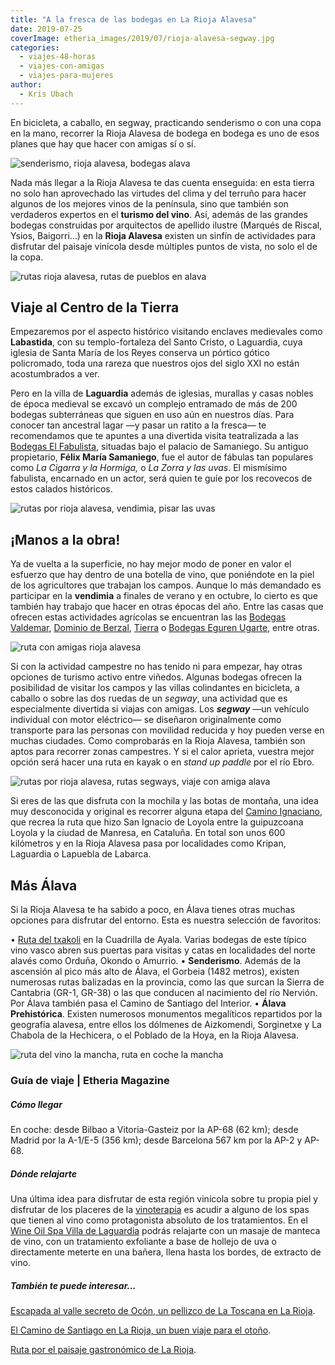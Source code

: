```yaml
---
title: "A la fresca de las bodegas en La Rioja Alavesa"
date: 2019-07-25
coverImage: etheria_images/2019/07/rioja-alavesa-segway.jpg
categories: 
  - viajes-48-horas
  - viajes-con-amigas
  - viajes-para-mujeres
author: 
  - Kris Ubach
---
```


En bicicleta, a caballo, en segway, practicando senderismo o con una copa en la mano, recorrer la Rioja Alavesa de bodega en bodega es uno de esos planes que hay que hacer con amigas sí o sí.

![senderismo, rioja alavesa, bodegas alava](etheria_images/2019/07/rioja-alavesa.jpg "Senderismo en Rioja Alavesa.")

Nada más llegar a la Rioja Alavesa te das cuenta enseguida: en esta tierra no solo han 
aprovechado las virtudes del clima y del terruño para hacer algunos de los mejores vinos 
de la península, sino que también son verdaderos expertos en el **turismo del vino**. 
Así, además de las grandes bodegas construidas por arquitectos de apellido ilustre 
(Marqués de Riscal, Ysios, Baigorri…) en la **Rioja Alavesa** existen un sinfín de 
actividades para disfrutar del paisaje vinícola desde múltiples puntos de vista, no solo 
el de la copa. 

![rutas rioja alavesa, rutas de pueblos en alava](etheria_images/2019/07/rioja-alavesa-ruta.jpg "De pueblo en pueblo por Rioja Alavesa.")

## Viaje al Centro de la Tierra

Empezaremos por el aspecto histórico visitando enclaves medievales como **Labastida**, 
con su templo-fortaleza del Santo Cristo, o Laguardia, cuya iglesia de Santa María de 
los Reyes conserva un pórtico gótico policromado, toda una rareza que nuestros ojos del 
siglo XXI no están acostumbrados a ver. 

Pero en la villa de **Laguardia** además de iglesias, murallas y casas nobles de época 
medieval se excavó un complejo entramado de más de 200 bodegas subterráneas que siguen 
en uso aún en nuestros días. Para conocer tan ancestral lagar —y pasar un ratito a la 
fresca— te recomendamos que te apuntes a una divertida visita teatralizada a las [Bodegas 
El Fabulista](http://www.bodegaelfabulista.com), situadas bajo el palacio de Samaniego. 
Su antiguo propietario, **Félix María Samaniego**, fue el autor de fábulas tan populares 
como _La Cigarra_ _y la Hormiga,_ o _La Zorra y las uvas_. El mismísimo fabulista, 
encarnado en un actor, será quien te guíe por los recovecos de estos calados históricos. 

![rutas por rioja alavesa, vendimia, pisar las uvas](etheria_images/2019/07/rioja-alavesa-bodegas.jpg "¿Te apetecería participar en el pisado de uvas?")

## ¡Manos a la obra!

Ya de vuelta a la superficie, no hay mejor modo de poner en valor el esfuerzo que hay 
dentro de una botella de vino, que poniéndote en la piel de los agricultores que 
trabajan los campos. Aunque lo más demandado es participar en la **vendimia** a finales 
de verano y en octubre, lo cierto es que también hay trabajo que hacer en otras épocas 
del año. Entre las casas que ofrecen estas actividades agrícolas se encuentran las las [Bodegas 
Valdemar](http://enoturismo.valdemar.es), [Dominio de 
Berzal](http://www.dominioberzal.com), [Tierra](http://www.tierrayvino.com) o [Bodegas 
Eguren Ugarte](https://egurenugarte.com/), entre otras. 

![ruta con amigas rioja alavesa](etheria_images/2019/07/rioja-alavesa-bodega.jpg "Enoturismo en Rioja Alavesa.")

Si con la actividad campestre no has tenido ni para empezar, hay otras opciones de 
turismo activo entre viñedos. Algunas bodegas ofrecen la posibilidad de visitar los 
campos y las villas colindantes en bicicleta, a caballo o sobre las dos ruedas de un 
_segway_, una actividad que es especialmente divertida si viajas con amigas. Los 
**_segway_** —un vehículo individual con motor eléctrico— se diseñaron originalmente 
como transporte para las personas con movilidad reducida y hoy pueden verse en muchas 
ciudades. Como comprobarás en la Rioja Alavesa, también son aptos para recorrer zonas 
campestres. Y si el calor aprieta, vuestra mejor opción será hacer una ruta en kayak o 
en _stand up paddle_ por el río Ebro. 

![rutas por rioja alavesa, rutas segways, viaje con amiga alava](etheria_images/2019/07/rioja-alavesa-segway.jpg "Ruta en segway, una divertida experiencia.")

Si eres de las que disfruta con la mochila y las botas de montaña, una idea muy 
desconocida y original es recorrer alguna etapa del [Camino 
Ignaciano](http://www.caminoignaciano.org), que recrea la ruta que hizo San Ignacio de 
Loyola entre la guipuzcoana Loyola y la ciudad de Manresa, en Cataluña. En total son 
unos 600 kilómetros y en la Rioja Alavesa pasa por localidades como Kripan, Laguardia o 
Lapuebla de Labarca. 

## Más Álava

Si la Rioja Alavesa te ha sabido a poco, en Álava tienes otras muchas opciones para 
disfrutar del entorno. Esta es nuestra selección de favoritos: 

• [Ruta del txakoli](http://www.rutadeltxakoli.com) en la Cuadrilla de Ayala. Varias 
bodegas de este típico vino vasco abren sus puertas para visitas y catas en localidades 
del norte alavés como Orduña, Okondo o Amurrio. • **Senderismo**. Además de la ascensión 
al pico más alto de Álava, el Gorbeia (1482 metros), existen numerosas rutas balizadas 
en la provincia, como las que surcan la Sierra de Cantabria (GR-1, GR-38) o las que 
conducen al nacimiento del río Nervión. Por Álava también pasa el Camino de Santiago del 
Interior. • **Álava Prehistórica**. Existen numerosos monumentos megalíticos repartidos 
por la geografía alavesa, entre ellos los dólmenes de Aizkomendi, Sorginetxe y La 
Chabola de la Hechicera, o el Poblado de la Hoya, en la Rioja Alavesa. 

![ruta del vino la mancha, ruta en coche la mancha](etheria_images/2019/03/ruta-del-vino-la-mancha.jpg)

### Guía de viaje | Etheria Magazine

##### Cómo llegar

En coche: desde Bilbao a Vitoria-Gasteiz por la AP-68 (62 km); desde Madrid por la 
A-1/E-5 (356 km); desde Barcelona 567 km por la AP-2 y AP-68. 

##### Dónde relajarte

Una última idea para disfrutar de esta región vinícola sobre tu propia piel y disfrutar 
de los placeres de la [vinoterapia](https://etheriamagazine.com/2018/10/26/relax-entre-vinas-el-poder-de-la-vinoterapia/) 
es acudir a alguno de los spas que tienen al vino como protagonista absoluto de los 
tratamientos. En el [Wine Oil Spa Villa de Laguardia](http://www.wineoilspa.com) podrás 
relajarte con un masaje de manteca de vino, con un tratamiento exfoliante a base de 
hollejo de uva o directamente meterte en una bañera, llena hasta los bordes, de extracto 
de vino. 

##### También te puede interesar...

[Escapada al valle secreto de Ocón, un pellizco de La Toscana en La 
Rioja](https://etheriamagazine.com/2020/10/26/viaje-la-rioja-vendimia-valle-de-ocon/). 

[El Camino de Santiago en La Rioja, un buen viaje para el 
otoño](https://etheriamagazine.com/2019/05/01/etapas-que-ver-camino-de-santiago-en-la-rioja/). 

[Ruta por el paisaje gastronómico de La 
Rioja](https://etheriamagazine.com/2019/01/23/ruta-gastronomica-en-la-rioja/).
